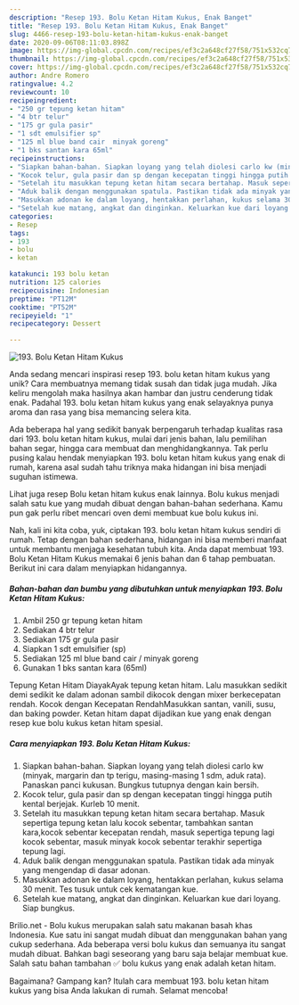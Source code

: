 ```yaml
---
description: "Resep 193. Bolu Ketan Hitam Kukus, Enak Banget"
title: "Resep 193. Bolu Ketan Hitam Kukus, Enak Banget"
slug: 4466-resep-193-bolu-ketan-hitam-kukus-enak-banget
date: 2020-09-06T08:11:03.898Z
image: https://img-global.cpcdn.com/recipes/ef3c2a648cf27f58/751x532cq70/193-bolu-ketan-hitam-kukus-foto-resep-utama.jpg
thumbnail: https://img-global.cpcdn.com/recipes/ef3c2a648cf27f58/751x532cq70/193-bolu-ketan-hitam-kukus-foto-resep-utama.jpg
cover: https://img-global.cpcdn.com/recipes/ef3c2a648cf27f58/751x532cq70/193-bolu-ketan-hitam-kukus-foto-resep-utama.jpg
author: Andre Romero
ratingvalue: 4.2
reviewcount: 10
recipeingredient:
- "250 gr tepung ketan hitam"
- "4 btr telur"
- "175 gr gula pasir"
- "1 sdt emulsifier sp"
- "125 ml blue band cair  minyak goreng"
- "1 bks santan kara 65ml"
recipeinstructions:
- "Siapkan bahan-bahan. Siapkan loyang yang telah diolesi carlo kw (minyak, margarin dan tp terigu, masing-masing 1 sdm, aduk rata). Panaskan panci kukusan. Bungkus tutupnya dengan kain bersih."
- "Kocok telur, gula pasir dan sp dengan kecepatan tinggi hingga putih kental berjejak. Kurleb 10 menit."
- "Setelah itu masukkan tepung ketan hitam secara bertahap. Masuk sepertiga tepung ketan lalu kocok sebentar, tambahkan santan kara,kocok sebentar kecepatan rendah, masuk sepertiga tepung lagi kocok sebentar, masuk minyak kocok sebentar terakhir sepertiga tepung lagi."
- "Aduk balik dengan menggunakan spatula. Pastikan tidak ada minyak yang mengendap di dasar adonan."
- "Masukkan adonan ke dalam loyang, hentakkan perlahan, kukus selama 30 menit. Tes tusuk untuk cek kematangan kue."
- "Setelah kue matang, angkat dan dinginkan. Keluarkan kue dari loyang. Siap bungkus."
categories:
- Resep
tags:
- 193
- bolu
- ketan

katakunci: 193 bolu ketan 
nutrition: 125 calories
recipecuisine: Indonesian
preptime: "PT12M"
cooktime: "PT52M"
recipeyield: "1"
recipecategory: Dessert

---
```



![193. Bolu Ketan Hitam Kukus](https://img-global.cpcdn.com/recipes/ef3c2a648cf27f58/751x532cq70/193-bolu-ketan-hitam-kukus-foto-resep-utama.jpg)

Anda sedang mencari inspirasi resep 193. bolu ketan hitam kukus yang unik? Cara membuatnya memang tidak susah dan tidak juga mudah. Jika keliru mengolah maka hasilnya akan hambar dan justru cenderung tidak enak. Padahal 193. bolu ketan hitam kukus yang enak selayaknya punya aroma dan rasa yang bisa memancing selera kita.

Ada beberapa hal yang sedikit banyak berpengaruh terhadap kualitas rasa dari 193. bolu ketan hitam kukus, mulai dari jenis bahan, lalu pemilihan bahan segar, hingga cara membuat dan menghidangkannya. Tak perlu pusing kalau hendak menyiapkan 193. bolu ketan hitam kukus yang enak di rumah, karena asal sudah tahu triknya maka hidangan ini bisa menjadi suguhan istimewa.

Lihat juga resep Bolu ketan hitam kukus enak lainnya. Bolu kukus menjadi salah satu kue yang mudah dibuat dengan bahan-bahan sederhana. Kamu pun gak perlu ribet mencari oven demi membuat kue bolu kukus ini.


Nah, kali ini kita coba, yuk, ciptakan 193. bolu ketan hitam kukus sendiri di rumah. Tetap dengan bahan sederhana, hidangan ini bisa memberi manfaat untuk membantu menjaga kesehatan tubuh kita. Anda dapat membuat 193. Bolu Ketan Hitam Kukus memakai 6 jenis bahan dan 6 tahap pembuatan. Berikut ini cara dalam menyiapkan hidangannya.

<!--inarticleads1-->

##### Bahan-bahan dan bumbu yang dibutuhkan untuk menyiapkan 193. Bolu Ketan Hitam Kukus:

1. Ambil 250 gr tepung ketan hitam
1. Sediakan 4 btr telur
1. Sediakan 175 gr gula pasir
1. Siapkan 1 sdt emulsifier (sp)
1. Sediakan 125 ml blue band cair / minyak goreng
1. Gunakan 1 bks santan kara (65ml)


Tepung Ketan Hitam DiayakAyak tepung ketan hitam. Lalu masukkan sedikit demi sedikit ke dalam adonan sambil dikocok dengan mixer berkecepatan rendah. Kocok dengan Kecepatan RendahMasukkan santan, vanili, susu, dan baking powder. Ketan hitam dapat dijadikan kue yang enak dengan resep kue bolu kukus ketan hitam spesial. 

<!--inarticleads2-->

##### Cara menyiapkan 193. Bolu Ketan Hitam Kukus:

1. Siapkan bahan-bahan. Siapkan loyang yang telah diolesi carlo kw (minyak, margarin dan tp terigu, masing-masing 1 sdm, aduk rata). Panaskan panci kukusan. Bungkus tutupnya dengan kain bersih.
1. Kocok telur, gula pasir dan sp dengan kecepatan tinggi hingga putih kental berjejak. Kurleb 10 menit.
1. Setelah itu masukkan tepung ketan hitam secara bertahap. Masuk sepertiga tepung ketan lalu kocok sebentar, tambahkan santan kara,kocok sebentar kecepatan rendah, masuk sepertiga tepung lagi kocok sebentar, masuk minyak kocok sebentar terakhir sepertiga tepung lagi.
1. Aduk balik dengan menggunakan spatula. Pastikan tidak ada minyak yang mengendap di dasar adonan.
1. Masukkan adonan ke dalam loyang, hentakkan perlahan, kukus selama 30 menit. Tes tusuk untuk cek kematangan kue.
1. Setelah kue matang, angkat dan dinginkan. Keluarkan kue dari loyang. Siap bungkus.


Brilio.net - Bolu kukus merupakan salah satu makanan basah khas Indonesia. Kue satu ini sangat mudah dibuat dan menggunakan bahan yang cukup sederhana. Ada beberapa versi bolu kukus dan semuanya itu sangat mudah dibuat. Bahkan bagi seseorang yang baru saja belajar membuat kue. Salah satu bahan tambahan ✅ bolu kukus yang enak adalah ketan hitam. 

Bagaimana? Gampang kan? Itulah cara membuat 193. bolu ketan hitam kukus yang bisa Anda lakukan di rumah. Selamat mencoba!
